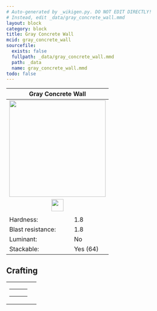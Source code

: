 ```yaml
---
# Auto-generated by _wikigen.py. DO NOT EDIT DIRECTLY!
# Instead, edit _data/gray_concrete_wall.mmd
layout: block
category: block
title: Gray Concrete Wall
mcid: gray_concrete_wall
sourcefile:
  exists: false
  fullpath: _data/gray_concrete_wall.mmd
  path: _data
  name: gray_concrete_wall.mmd
todo: false
---
```


<table class="block-info"><thead><tr>
<th colspan=2>Gray Concrete Wall</th>
</tr></thead><tbody>
<tr><td colspan=2 class="cell-image-big" style="text-align:center"><img src="/allotment/img/textures/allotment/gray_concrete_wall.png" width="256" height="256" alt="" class="preview-icon"></td></tr>
<tr><td colspan=2 class="cell-image-small" style="text-align:center"><img src="/allotment/img/inventory_textures/allotment/gray_concrete_wall.png" width="32" height="32" alt="" class="inventory-icon"></td></tr>
<tr><td colspan=2 style="text-align:center"><span class="tool-info tool-pickaxe tool-level-1" title="Requires a Wooden/Gold Pickaxe"></span></td></tr>
<tr><td>Hardness:</td><td>1.8</td></tr>
<tr><td>Blast resistance:</td><td>1.8</td></tr>
<tr><td>Luminant:</td><td>No</td></tr>
<tr><td>Stackable:</td><td>Yes (64)</td></tr>
</tbody></table>

## Crafting

<table class="crafting-recipe crafting-shaped"><tbody><tr>
<td><table class="crafting-grid"><tbody>
<tr>
<td>
<span title="Gray Concrete" class="item item-minecraft:gray_concrete item-type-item" style="background-image:url(&quot;/allotment/img/inventory_textures/minecraft/gray_concrete.png&quot;)"></span>
</td>
<td>
<span title="Gray Concrete" class="item item-minecraft:gray_concrete item-type-item" style="background-image:url(&quot;/allotment/img/inventory_textures/minecraft/gray_concrete.png&quot;)"></span>
</td>
<td>
<span title="Gray Concrete" class="item item-minecraft:gray_concrete item-type-item" style="background-image:url(&quot;/allotment/img/inventory_textures/minecraft/gray_concrete.png&quot;)"></span>
</td>
</tr>
<tr>
<td>
<span title="Gray Concrete" class="item item-minecraft:gray_concrete item-type-item" style="background-image:url(&quot;/allotment/img/inventory_textures/minecraft/gray_concrete.png&quot;)"></span>
</td>
<td>
<span title="Gray Concrete" class="item item-minecraft:gray_concrete item-type-item" style="background-image:url(&quot;/allotment/img/inventory_textures/minecraft/gray_concrete.png&quot;)"></span>
</td>
<td>
<span title="Gray Concrete" class="item item-minecraft:gray_concrete item-type-item" style="background-image:url(&quot;/allotment/img/inventory_textures/minecraft/gray_concrete.png&quot;)"></span>
</td>
</tr>
<tr>
<td>
<span class="item item-empty-space"></span>
</td>
<td>
<span class="item item-empty-space"></span>
</td>
<td>
<span class="item item-empty-space"></span>
</td>
</tr>
</tbody></table></td>
<td class="result">
<div class="result-inner">
<div class="result-slot">
<span title="Gray Concrete Wall" class="item item-allotment:gray_concrete_wall" style="background-image:url(&quot;/allotment/img/inventory_textures/allotment/gray_concrete_wall.png&quot;)"></span>
</div>
</div>
</td>
</tr></tbody></table>